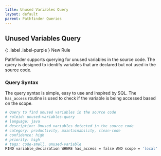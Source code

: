 ```yaml
---
title: Unused Variables Query
layout: default
parent: Pathfinder Queries
---
```


## Unused Variables Query  

{: .label .label-purple }
New Rule

Pathfinder supports querying for unused variables in the source code. The query is designed to identify variables that are declared but not used in the source code.

### Query Syntax

The query syntax is simple, easy to use and inspired by SQL. The `has_access` routine is used to check if the variable is being accessed based on the scope.

```bash
# Query to find unused variables in the source code
# ruleid: unused-variables-query
# language: java
# description: Unused variables detected in the source code
# category: productivity, maintainability, clean-code
# confidence: high
# priority: high
# tags: code-smell, unused-variable 
FIND variable_declaration WHERE has_access = false AND scope = 'local'
```


